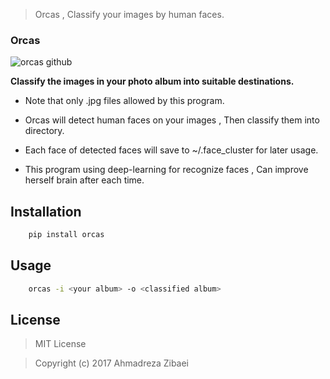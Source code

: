 > Orcas , Classify your images by human faces.

### Orcas

<img align="center" src="https://github.com/ahmdrz/orcas/blob/master/resources/orcas.jpg" alt="orcas github">

**Classify the images in your photo album into suitable destinations.**

* Note that only .jpg files allowed by this program.

* Orcas will detect human faces on your images , Then classify them into <output> directory.
* Each face of detected faces will save to ~/.face_cluster for later usage.
* This program using deep-learning for recognize faces , Can improve herself brain after each time.

## Installation

```bash
    pip install orcas
```

## Usage

```bash
    orcas -i <your album> -o <classified album>
```

## License

> MIT License

> Copyright (c) 2017 Ahmadreza Zibaei